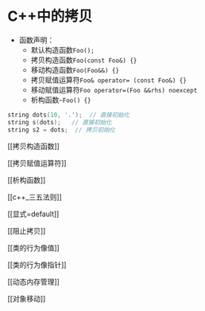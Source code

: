 # C++中的拷贝

- 函数声明：
  - 默认构造函数`Foo();`
  - 拷贝构造函数`Foo(const Foo&) {}`
  - 移动构造函数`Foo(Foo&&) {}`
  - 拷贝赋值运算符`Foo& operator= (const Foo&) {}`
  - 移动赋值运算符`Foo operator=(Foo &&rhs) noexcept`
  - 析构函数`~Foo() {}`

```c++
string dots(10, '.');  // 直接初始化
string s(dots);   // 直接初始化
string s2 = dots;  // 拷贝初始化 
```

[[拷贝构造函数]]

[[拷贝赋值运算符]]

[[析构函数]]

[[c++_三五法则]]

[[显式=default]]

[[阻止拷贝]]

[[类的行为像值]]

[[类的行为像指针]]

[[动态内存管理]]

[[对象移动]]
